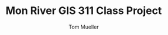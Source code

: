 ---
  audience: 
    - "university"
  author: "Tom Mueller"
  description: "Students will create buildings and parking lots along the Monongahela River."
  difficulty: "beginner"
  date_posted: "2022-10-10"
  osm_username: "TomM4"
  filename: "1665412595348-Students-in-GIS-311-should-create-buildings-and-parking-lots-along-the-Mon-River-for-a-future-presentation.pdf"
  group: ""
  layout: "project"
  preparation_time: "two_to_four_hours"
  project_time: 
    - "more_than_one_day"
  tags: 
    - "PennWest-Cal"
    - "Monongahela River"
  thumbnail: "1665412409919-PennWest.png"
  title: "Mon River GIS 311 Class Project"
  type: "desktop"
  url: "2022-10-10-136889"

---